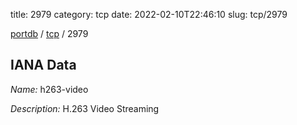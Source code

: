 title: 2979
category: tcp
date: 2022-02-10T22:46:10
slug: tcp/2979

[portdb](/) / [tcp](/category/tcp.html) / 2979


## IANA Data

_Name:_ h263-video

_Description:_ H.263 Video Streaming

